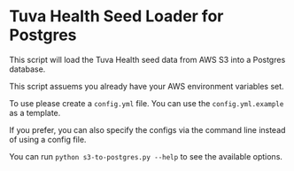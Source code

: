 # Tuva Health Seed Loader for Postgres

This script will load the Tuva Health seed data from AWS S3 into a Postgres database. 

This script assuems you already have your AWS environment variables set. 

To use please create a `config.yml` file. You can use the `config.yml.example` as a template. 

If you prefer, you can also specify the configs via the command line instead of using a config file. 

You can run `python s3-to-postgres.py --help` to see the available options.